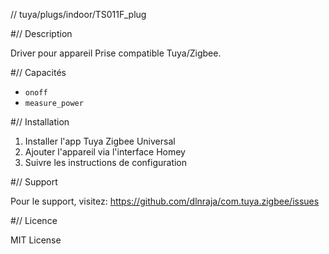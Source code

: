 // tuya/plugs/indoor/TS011F_plug

#// Description

Driver pour appareil Prise compatible Tuya/Zigbee.

#// Capacités

- `onoff`
- `measure_power`

#// Installation

1. Installer l'app Tuya Zigbee Universal
2. Ajouter l'appareil via l'interface Homey
3. Suivre les instructions de configuration

#// Support

Pour le support, visitez: https://github.com/dlnraja/com.tuya.zigbee/issues

#// Licence

MIT License
